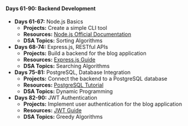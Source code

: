 #### Days 61-90: Backend Development
- **Days 61-67:** Node.js Basics
  - **Projects:** Create a simple CLI tool
  - **Resources:** [Node.js Official Documentation](https://nodejs.org/en/docs/)
  - **DSA Topics:** Sorting Algorithms
- **Days 68-74:** Express.js, RESTful APIs
  - **Projects:** Build a backend for the blog application
  - **Resources:** [Express.js Guide](https://expressjs.com/en/starter/guide.html)
  - **DSA Topics:** Searching Algorithms
- **Days 75-81:** PostgreSQL, Database Integration
  - **Projects:** Connect the backend to a PostgreSQL database
  - **Resources:** [PostgreSQL Tutorial](https://www.postgresqltutorial.com/)
  - **DSA Topics:** Dynamic Programming
- **Days 82-90:** JWT Authentication
  - **Projects:** Implement user authentication for the blog application
  - **Resources:** [JWT Guide](https://jwt.io/introduction/)
  - **DSA Topics:** Greedy Algorithms